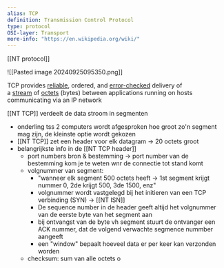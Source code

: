 ```yaml
---
alias: TCP
definition: Transmission Control Protocol 
type: protocol
OSI-layer: Transport
more-info: "https://en.wikipedia.org/wiki/"
---
```

[[NT protocol]]

![[Pasted image 20240925095350.png]]

TCP provides [reliable](https://en.wikipedia.org/wiki/Reliability_(computer_networking) "Reliability (computer networking)"), ordered, and [error-checked](https://en.wikipedia.org/wiki/Error_detection_and_correction "Error detection and correction") delivery 
of a [stream](https://en.wikipedia.org/wiki/Reliable_byte_stream "Reliable byte stream") of [octets](https://en.wikipedia.org/wiki/Octet_(computing) "Octet (computing)") (bytes) between applications running on hosts communicating via an IP network

[[NT TCP]] verdeelt de data stroom in segmenten
   - onderling tss 2 computers wordt afgesproken hoe groot zo'n segment mag zijn, de kleinste optie wordt gekozen
   - [[NT TCP]] zet een header voor elk datagram -> 20 octets groot
   - belangrijkste info in de [[NT TCP header]]
	   -  port numbers bron & bestemming -> port number van de bestemming kom je te weten wnr de connectie tot stand komt
	   - volgnummer van segment: 
		   - "wanneer elk segment 500 octets heeft -> 1st segment krijgt nummer 0, 2de krijgt 500, 3de 1500, enz"
		   - volgnummer wordt vastgelegd bij het initieren van een TCP verbinding (SYN) -> [[NT ISN]]
		   - De sequence number in de header geeft altijd het volgnummer van de eerste byte van het segment aan
		   - bij ontvangst van de byte vh segment stuurt de ontvanger een ACK nummer, dat de volgend verwachte segmence nummber aangeeft
		   - een "window" bepaalt hoeveel data er per keer kan verzonden worden
	   - checksum: sum van alle octets
o